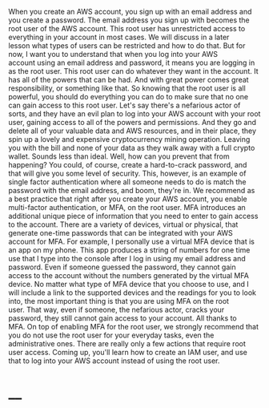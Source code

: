 When you create an AWS account, you sign up with an email address and you create a password. The email address you sign up with becomes the root user of the AWS account. This root user has unrestricted access to everything in your account in most cases. We will discuss in a later lesson what types of users can be restricted and how to do that. But for now, I want you to understand that when you log into your AWS account using an email address and password, it means you are logging in as the root user. This root user can do whatever they want in the account. It has all of the powers that can be had. And with great power comes great responsibility, or something like that. So knowing that the root user is all powerful, you should do everything you can do to make sure that no one can gain access to this root user. Let's say there's a nefarious actor of sorts, and they have an evil plan to log into your AWS account with your root user, gaining access to all of the powers and permissions. And they go and delete all of your valuable data and AWS resources, and in their place, they spin up a lovely and expensive cryptocurrency mining operation. Leaving you with the bill and none of your data as they walk away with a full crypto wallet. Sounds less than ideal. Well, how can you prevent that from happening? You could, of course, create a hard-to-crack password, and that will give you some level of security. This, however, is an example of single factor authentication where all someone needs to do is match the password with the email address, and boom, they're in. We recommend as a best practice that right after you create your AWS account, you enable multi-factor authentication, or MFA, on the root user. MFA introduces an additional unique piece of information that you need to enter to gain access to the account. There are a variety of devices, virtual or physical, that generate one-time passwords that can be integrated with your AWS account for MFA. For example, I personally use a virtual MFA device that is an app on my phone. This app produces a string of numbers for one time use that I type into the console after I log in using my email address and password. Even if someone guessed the password, they cannot gain access to the account without the numbers generated by the virtual MFA device. No matter what type of MFA device that you choose to use, and I will include a link to the supported devices and the readings for you to look into, the most important thing is that you are using MFA on the root user. That way, even if someone, the nefarious actor, cracks your password, they still cannot gain access to your account. All thanks to MFA. On top of enabling MFA for the root user, we strongly recommend that you do not use the root user for your everyday tasks, even the administrative ones. There are really only a few actions that require root user access. Coming up, you'll learn how to create an IAM user, and use that to log into your AWS account instead of using the root user.
# __
